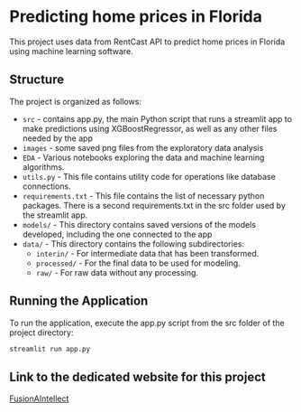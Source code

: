 # Predicting home prices in Florida

This project uses data from RentCast API to predict home prices in Florida using machine learning software.
## Structure

The project is organized as follows:

- `src` - contains app.py, the main Python script that runs a streamlit app to make predictions using XGBoostRegressor, as well as any other files needed by the app
- `images` - some saved png files from the exploratory data analysis
- `EDA` - Various notebooks exploring the data and machine learning algorithms.
- `utils.py` - This file contains utility code for operations like database connections.
- `requirements.txt` - This file contains the list of necessary python packages. There is a second requirements.txt in the src folder used by the streamlit app.
- `models/` - This directory contains saved versions of the models developed, including the one connected to the app
- `data/` - This directory contains the following subdirectories:
  - `interin/` - For intermediate data that has been transformed.
  - `processed/` - For the final data to be used for modeling.
  - `raw/` - For raw data without any processing.
 
## Running the Application

To run the application, execute the app.py script from the src folder of the project directory:

```bash
streamlit run app.py
```

## Link to the dedicated website for this project

[FusionAIntellect](https://fusionaintellect.com/index.html)

